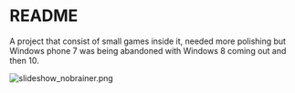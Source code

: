 # README #

A project that consist of small games inside it, needed more polishing but Windows phone 7 was being abandoned with Windows 8 coming out and then 10.

![slideshow_nobrainer.png](https://bitbucket.org/repo/G4XLKn/images/1419272606-slideshow_nobrainer.png)